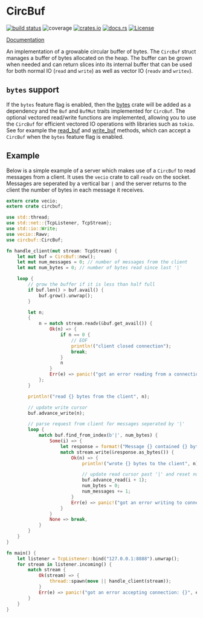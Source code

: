# CircBuf
[![build status](https://github.com/prx0/circbuf-rs/actions/workflows/rust.yml/badge.svg)](https://github.com/prx0/circbuf-rs/actions/workflows/rust.yml)
![coverage](https://img.shields.io/endpoint?url=https://gist.githubusercontent.com/prx0/84fff83b81f73ee44837d2e538507cad/raw/circbuf-rs.coverage.json)
[![crates.io](https://img.shields.io/crates/v/circbuf.svg)](https://crates.io/crates/circbuf/)
[![docs.rs](https://docs.rs/circbuf/badge.svg)](https://docs.rs/circbuf/)
[![License](https://img.shields.io/badge/license-MIT-blue.svg)](https://raw.githubusercontent.com/jeromefroe/circbuf-rs/master/LICENSE)

[Documentation](https://docs.rs/circbuf/)

An implementation of a growable circular buffer of bytes. The `CircBuf` struct
manages a buffer of bytes allocated on the heap. The buffer can be grown when needed
and can return slices into its internal buffer that can be used for both normal IO
(`read` and `write`) as well as vector IO (`readv` and `writev`).

## `bytes` support

If the `bytes` feature flag is enabled, then the [bytes](https://github.com/tokio-rs/bytes)
crate will be added as a dependency and the `Buf` and `BufMut` traits implemented for
`CircBuf`. The optional vectored read/write functions are implemented, allowing you to use
the `CircBuf` for efficient vectored IO operations with libraries such as `tokio`. See
for example the [read_buf](https://docs.rs/tokio/0.2.21/tokio/io/trait.AsyncReadExt.html#method.read_buf)
and [write_buf](https://docs.rs/tokio/0.2.21/tokio/io/trait.AsyncWriteExt.html#method.write_buf)
methods, which can accept a `CircBuf` when the `bytes` feature flag is enabled.

## Example

Below is a simple example of a server which makes use of a `CircBuf` to read messages
from a client. It uses the `vecio` crate to call `readv` on the socket. Messages are seperated by a
vertical bar `|` and the server returns to the client the number of bytes in each message it receives.

```rust
extern crate vecio;
extern crate circbuf;

use std::thread;
use std::net::{TcpListener, TcpStream};
use std::io::Write;
use vecio::Rawv;
use circbuf::CircBuf;

fn handle_client(mut stream: TcpStream) {
    let mut buf = CircBuf::new();
    let mut num_messages = 0; // number of messages from the client
    let mut num_bytes = 0; // number of bytes read since last '|'

    loop {
        // grow the buffer if it is less than half full
        if buf.len() > buf.avail() {
            buf.grow().unwrap();
        }

        let n;
        {
            n = match stream.readv(&buf.get_avail()) {
                Ok(n) => {
                    if n == 0 {
                        // EOF
                        println!("client closed connection");
                        break;
                    }
                    n
                }
                Err(e) => panic!("got an error reading from a connection: {}", e),
            };
        }

        println!("read {} bytes from the client", n);

        // update write cursor
        buf.advance_write(n);

        // parse request from client for messages seperated by '|'
        loop {
            match buf.find_from_index(b'|', num_bytes) {
                Some(i) => {
                    let response = format!("Message {} contained {} bytes\n", num_messages, num_bytes + i - 1); // don't include '|' in number of bytes
                    match stream.write(&response.as_bytes()) {
                        Ok(n) => {
                            println!("wrote {} bytes to the client", n);

                            // update read cursor past '|' and reset num_bytes since last '|'
                            buf.advance_read(i + 1);
                            num_bytes = 0;
                            num_messages += 1;
                        }
                        Err(e) => panic!("got an error writing to connection: {}", e),
                    }
                }
                None => break,
            }
        }
    }
}

fn main() {
    let listener = TcpListener::bind("127.0.0.1:8888").unwrap();
    for stream in listener.incoming() {
        match stream {
            Ok(stream) => {
                thread::spawn(move || handle_client(stream));
            }
            Err(e) => panic!("got an error accepting connection: {}", e),
        }
    }
}
```